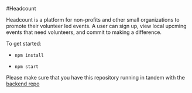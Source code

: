 #Headcount 

Headcount is a platform for non-profits and other small organizations to promote their volunteer led events. A user can sign up, view local upcming events that need volunteers, and commit to making a difference.

To get started:

* `npm install`

* `npm start`

Please make sure that you have this repository running in tandem with the [backend repo](https://github.com/Cparusso/Headcount)
